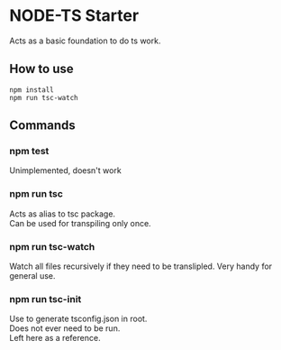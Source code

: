 # NODE-TS Starter
Acts as a basic foundation to do ts work.

## How to use

`npm install`  
`npm run tsc-watch` 

## Commands

### npm test
Unimplemented, doesn't work

### npm run tsc
Acts as alias to tsc package.  
Can be used for transpiling only once.

### npm run tsc-watch
Watch all files recursively if they need to be translipled.
Very handy for general use.

### npm run tsc-init
Use to generate tsconfig.json in root.  
Does not ever need to be run.  
Left here as a reference.